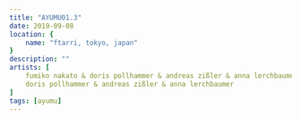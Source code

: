 ```yaml
---
title: "AYUMU01.3"
date: 2019-09-08
location: {
    name: "ftarri, tokyo, japan"
}
description: ""
artists: [
    fumiko nakato & doris pollhammer & andreas zißler & anna lerchbaumer,
    doris pollhammer & andreas zißler & anna lerchbaumer
]
tags: [ayumu]
---
```

